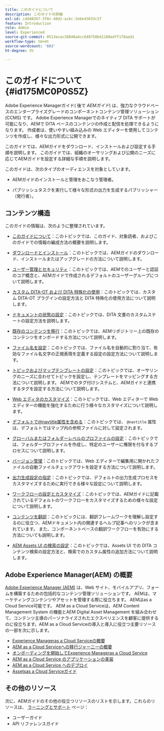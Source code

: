 ```yaml
---
title: このガイドについて
description: このガイドの詳細
exl-id: cdd40267-3f0c-40d2-acbc-2ebe43633c2f
feature: Introduction
role: Admin
level: Experienced
source-git-commit: 0513ecac38840a4cc649758bd1180edff1f8aed1
workflow-type: tm+mt
source-wordcount: '663'
ht-degree: 3%

---
```


# このガイドについて {#id175MC0P0S5Z}

Adobe Experience Managerガイド\( 後で *AEMガイド*\) は、強力なクラウドベースのエンタープライズグレードのコンポーネントコンテンツ管理ソリューション (CCMS\) です。 Adobe Experience Managerでのネイティブ DITA サポートが可能になり、AEMで DITA ベースのコンテンツの作成と配信を処理できるようになります。 作成者は、使いやすい組み込みの Web エディターを使用してコンテンツを作成し、様々な出力形式に公開できます。

このガイドでは、AEMガイドをダウンロード、インストールおよび設定する手順を説明します。 このガイドでは、組織のオーサリングおよび公開のニーズに応じてAEMガイドを設定する詳細な手順を説明します。

このガイドは、次のタイプのオーディエンスを対象としています。

- AEMガイドのインストールと管理をおこなう管理者。

- パブリッシュタスクを実行して様々な形式の出力を生成するパブリッシャー（発行者）。


## コンテンツ構造

このガイドの情報は、次のように整理されています。

- [このガイドについて](#id175MC0P0S5Z)：このトピックでは、このガイド、対象読者、およびこのガイドでの情報の編成方法の概要を説明します。

- [ダウンロードとインストール](download-install.md#)：このトピックでは、AEMガイドのダウンロード、インストールまたはアップグレードの方法について説明します。

- [ユーザー管理とセキュリティ](user-admin-sec.md#)：このトピックでは、AEMでのユーザーと認証のコア概念と、AEMガイドで作成されるデフォルトのユーザーグループについて説明します。

- [カスタム DITA-OT および DITA 特殊化の使用](dita-ot-specialization.md#)：このトピックでは、カスタム DITA-OT プラグインの設定方法と DITA 特殊化の使用方法について説明します。

- [ドキュメントの状態の設定](customize-doc-state.md#)：このトピックでは、DITA 文書のカスタムステートの設定方法を説明します。

- [既存のコンテンツを移行](migrate-content.md#)：このトピックでは、AEMリポジトリー上の既存のコンテンツをオンボードする方法について説明します。

- [ファイル名を設定](conf-file-names.md#)：このトピックでは、ファイル名を自動的に割り当て、有効なファイル名文字の正規表現を定義する設定の設定方法について説明します。

- [トピックおよびマップテンプレートの設定](conf-template-tags.md#)：このトピックでは、オーサリングのニーズに合わせてトピックを設定し、テンプレートをマッピングする方法について説明します。 AEMでのタグ付けシステムと、AEMガイドと連携するタグを設定する方法について説明します。

- [Web エディタのカスタマイズ](conf-web-editor.md#)：このトピックでは、Web エディターで Web エディターの機能を強化するために行う様々なカスタマイズについて説明します。

- [デフォルトで@navtitle属性を含める](auto-add-navtitle.md#)：このトピックでは、 `@navtitle` 属性は、デフォルトではマップ内の参照ファイルに対して設定されます。

- [グローバルまたはフォルダーレベルのプロファイルの設定](conf-folder-level.md#)：このトピックでは、フォルダープロファイルを作成し、特定のユーザーに権限を付与するプロセスについて説明します。

- [バージョン管理](version-management.md#)：このトピックでは、Web エディターで編集用に開かれたファイルの自動ファイルチェックアウトを設定する方法について説明します。

- [出力生成設定の指定](conf-output-generation.md#)：このトピックでは、デフォルトの出力生成プロセスをカスタマイズするために実行できる様々な設定について説明します。

- [ワークフローの設定とカスタマイズ](customize-workflows.md#)：このトピックでは、AEMガイドに記載されているデフォルトのワークフローをカスタマイズするための様々な設定について説明します。

- [コンテンツを翻訳](translation.md#)：このトピックには、翻訳フレームワークを理解し設定するのに役立つ、AEMドキュメント内の関連するヘルプ記事へのリンクが含まれています。 また、コンポーネントベースの翻訳ワークフローを有効にする方法についても説明します。

- [AEM Assets UI の検索の設定](conf-dita-search.md#)：このトピックでは、Assets UI での DITA コンテンツ検索の設定方法と、検索でのカスタム属性の追加方法について説明します。


## Adobe Experience Manager\(AEM\) の概要

[Adobe Experience Manager \(AEM\)](https://business.adobe.com/jp/products/experience-manager/adobe-experience-manager.html) は、Web サイト、モバイルアプリ、フォームを構築するための包括的なコンテンツ管理ソリューションです。 AEMは、マーケティングコンテンツやアセットを管理する際に役立ちます。 AEMはas a Cloud Service可能です。 AEM as a Cloud Serviceは、AEM Content Management System の機能とAEM Digital Asset Management を組み合わせて、コンテンツ主導のパーソナライズされたエクスペリエンスを顧客に提供するのに役立ちます。AEM as a Cloud Serviceの導入と導入に役立つ主要リソースの一部を次に示します。

- [Experience Manageras a Cloud Serviceの概要](https://experienceleague.adobe.com/docs/experience-manager-cloud-service/content/home.html?lang=en)
- [AEM as a Cloud Serviceへの移行ジャーニーの概要](https://experienceleague.adobe.com/docs/experience-manager-cloud-service/content/migration-journey/getting-started.html?lang=en)
- [オンボーディングを開始してExperience Manageras a Cloud Service](https://experienceleague.adobe.com/docs/experience-manager-cloud-service/content/onboarding/home.html?lang=enhttps://experienceleague.adobe.com/docs/experience-manager-cloud-service/moving/home.html?lang=en)
- [AEM as a Cloud Service のアプリケーションの実装](https://experienceleague.adobe.com/docs/experience-manager-cloud-service/implementing/home.html?lang=ja)
- [AEM as a Cloud Service へのデプロイ](https://experienceleague.adobe.com/docs/experience-manager-cloud-service/content/implementing/deploying/overview.html?lang=ja)
- [Assetsas a Cloud Serviceガイド](https://experienceleague.adobe.com/docs/experience-manager-cloud-service/content/assets/home.html?lang=ja)

## その他のリソース

次に、AEMガイドのその他の役立つリソースのリストを示します。これらのリソースは、 [ラーニングとサポート](https://helpx.adobe.com/support/xml-documentation-for-experience-manager.html) ページ：

- ユーザーガイド
- API リファレンスガイド
